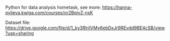 Python for data analysis hometask, see more: https://hanna-pylieva.kwiga.com/courses/or2BqivZ-nsK

Dataset file: https://drive.google.com/file/d/1_ky3RlrilVMy6ebDxJr9REvdd9BE4cSB/view?usp=sharing
